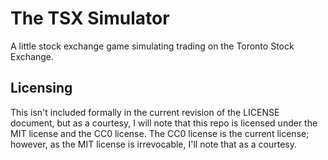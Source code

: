 # The TSX Simulator
A little stock exchange game simulating trading on the Toronto Stock Exchange.

## Licensing
This isn't included formally in the current revision of the LICENSE document, but as a courtesy, I will note that this repo is licensed under the MIT license and the CC0 license. The CC0 license is the current license; however, as the MIT license is irrevocable, I'll note that as a courtesy.
